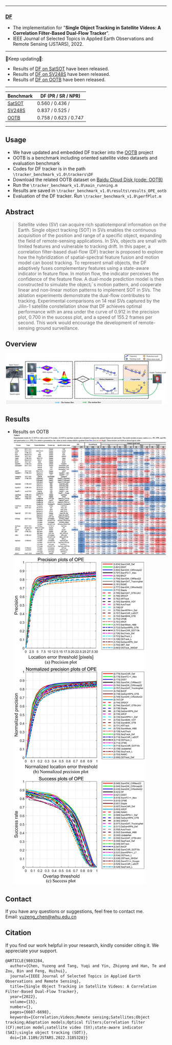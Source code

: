 --------------------------------------------------------------------------------------
### [**DF**](https://ieeexplore.ieee.org/document/9803284)

- The implementation for "**Single Object Tracking in Satellite Videos: A Correlation Filter-Based Dual-Flow Tracker**".
- IEEE Journal of Selected Topics in Applied Earth Observations and Remote Sensing (JSTARS), 2022.
--------------------------------------------------------------------------------------
:running:Keep updating:running::
- Results of [DF on SatSOT](https://github.com/YZCU/DF/blob/main/rect_result%20of%20DF.zip) have been released.
- Results of [DF on SV248S](https://github.com/YZCU/DF/blob/main/rect_result%20of%20DF.zip) have been released.
- Results of [DF on OOTB](https://github.com/YZCU/DF/blob/main/rect_result%20of%20DF.zip) have been released.
--------------------------------------------------------------------------------------
| Benchmark | DF (PR / SR / NPR)|
| ------------------------------ | ------------------- |
| [SatSOT](https://ieeexplore.ieee.org/document/9672083) |0.560 / 0.436 /|
| [SV248S](https://ieeexplore.ieee.org/document/9875020) |0.837 / 0.525 /|
| [OOTB](https://www.sciencedirect.com/science/article/pii/S0924271624000856) |0.758 / 0.623 / 0.747|

--------------------------------------------------------------------------------------

## Usage
- We have updated and embedded DF tracker into the [OOTB](https://github.com/YZCU/OOTB) project
- OOTB is a benchmark including oriented satellite video datasets and evaluation benchmark
- Codes for DF tracker is in the path `\tracker_benchmark_v1.0\trackers\DF`
- Download the related OOTB dataset on [Baidu Cloud Disk (code: OOTB)](https://pan.baidu.com/s/11hsA4pOliwA1FpOqNol93w)
- Run the `\tracker_benchmark_v1.0\main_running.m`
- Results are saved in `\tracker_benchmark_v1.0\results\results_OPE_ootb`
- Evaluation of the DF tracker. Run `\tracker_benchmark_v1.0\perfPlot.m`
## Abstract
>Satellite video (SV) can acquire rich spatiotemporal information on the Earth. Single object tracking (SOT) in SVs enables the continuous acquisition of the position and range of a specific object, expanding the field of remote-sensing applications. In SVs, objects are small with limited features and vulnerable to tracking drift. In this paper, a correlation filter-based dual-flow (DF) tracker is proposed to explore how the hybridization of spatial-spectral feature fusion and motion model can boost tracking. To represent small objects, the DF adaptively fuses complementary features using a state-aware indicator in feature flow. In motion flow, the indicator perceives the confidence of the feature flow. A dual-mode prediction model is then constructed to simulate the object¡¯s motion pattern, and cooperate linear and non-linear motion patterns to implement SOT in SVs. The ablation experiments demonstrate the dual-flow contributes to tracking. Experimental comparisons on 14 real SVs captured by the Jilin-1 satellite constellation show that DF achieves optimal performance with an area under the curve of 0.912 in the precision plot, 0.700 in the success plot, and a speed of 155.2 frames per second. This work would encourage the development of remote-sensing ground surveillance.

## Overview
 ![image](/fig/df.jpg)
## Results
- Results on OOTB
 ![image](/fig/overallresults.jpg)
 ![image](/fig/overallfigs.jpg)

## Contact
If you have any questions or suggestions, feel free to contact me.  
Email: yuzeng_chen@whu.edu.cn 

## Citation
If you find our work helpful in your research, kindly consider citing it. We appreciate your support.

```
@ARTICLE{9803284,
  author={Chen, Yuzeng and Tang, Yuqi and Yin, Zhiyong and Han, Te and Zou, Bin and Feng, Huihui},
  journal={IEEE Journal of Selected Topics in Applied Earth Observations and Remote Sensing}, 
  title={Single Object Tracking in Satellite Videos: A Correlation Filter-Based Dual-Flow Tracker}, 
  year={2022},
  volume={15},
  number={},
  pages={6687-6698},
  keywords={Correlation;Videos;Remote sensing;Satellites;Object tracking;Adaptation models;Optical filters;Correlation filter (CF);motion model;satellite video (SV);state-aware indicator (SAI);single object tracking (SOT)},
  doi={10.1109/JSTARS.2022.3185328}}
```
